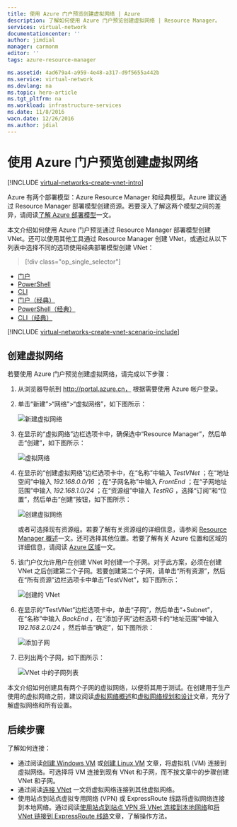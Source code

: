 ```yaml
---
title: 使用 Azure 门户预览创建虚拟网络 | Azure
description: 了解如何使用 Azure 门户预览创建虚拟网络 | Resource Manager。
services: virtual-network
documentationcenter: ''
author: jimdial
manager: carmonm
editor: ''
tags: azure-resource-manager

ms.assetid: 4ad679a4-a959-4e48-a317-d9f5655a442b
ms.service: virtual-network
ms.devlang: na
ms.topic: hero-article
ms.tgt_pltfrm: na
ms.workload: infrastructure-services
ms.date: 11/8/2016
wacn.date: 12/26/2016
ms.author: jdial
---
```


# 使用 Azure 门户预览创建虚拟网络

[!INCLUDE [virtual-networks-create-vnet-intro](../../includes/virtual-networks-create-vnet-intro-include.md)]

Azure 有两个部署模型：Azure Resource Manager 和经典模型。Azure 建议通过 Resource Manager 部署模型创建资源。若要深入了解这两个模型之间的差异，请阅读[了解 Azure 部署模型](../azure-resource-manager/resource-manager-deployment-model.md)一文。

本文介绍如何使用 Azure 门户预览通过 Resource Manager 部署模型创建 VNet。还可以使用其他工具通过 Resource Manager 创建 VNet，或通过从以下列表中选择不同的选项使用经典部署模型创建 VNet：
> [!div class="op_single_selector"]
- [门户](./virtual-networks-create-vnet-arm-pportal.md)
- [PowerShell](./virtual-networks-create-vnet-arm-ps.md)
- [CLI](./virtual-networks-create-vnet-arm-cli.md)
- [门户（经典）](./virtual-networks-create-vnet-classic-pportal.md)
- [PowerShell（经典）](./virtual-networks-create-vnet-classic-netcfg-ps.md)
- [CLI（经典）](./virtual-networks-create-vnet-classic-cli.md)

[!INCLUDE [virtual-networks-create-vnet-scenario-include](../../includes/virtual-networks-create-vnet-scenario-include.md)]

## 创建虚拟网络

若要使用 Azure 门户预览创建虚拟网络，请完成以下步骤：

1. 从浏览器导航到 http://portal.azure.cn， 根据需要使用 Azure 帐户登录。
2. 单击“新建”>“网络”>“虚拟网络”，如下图所示：

    ![新建虚拟网络](./media/virtual-network-create-vnet-arm-pportal/1.png)  

3. 在显示的“虚拟网络”边栏选项卡中，确保选中“Resource Manager”，然后单击“创建”，如下图所示：

    ![虚拟网络](./media/virtual-network-create-vnet-arm-pportal/2.png)  

4. 在显示的“创建虚拟网络”边栏选项卡中，在“名称”中输入 *TestVNet* ；在“地址空间”中输入 *192.168.0.0/16* ；在“子网名称”中输入 *FrontEnd* ；在“子网地址范围”中输入 *192.168.1.0/24* ；在“资源组”中输入 *TestRG* ，选择“订阅”和“位置”，然后单击“创建”按钮，如下图所示：

    ![创建虚拟网络](./media/virtual-network-create-vnet-arm-pportal/3.png)  

    或者可选择现有资源组。若要了解有关资源组的详细信息，请参阅 [Resource Manager 概述](../azure-resource-manager/resource-group-overview.md#resource-groups)一文。还可选择其他位置。若要了解有关 Azure 位置和区域的详细信息，请阅读 [Azure 区域](https://azure.microsoft.com/regions)一文。

5. 该门户仅允许用户在创建 VNet 时创建一个子网。对于此方案，必须在创建 VNet 之后创建第二个子网。若要创建第二个子网，请单击“所有资源”，然后在“所有资源”边栏选项卡中单击“TestVNet”，如下图所示：

    ![创建的 VNet](./media/virtual-network-create-vnet-arm-pportal/4.png)  

6. 在显示的“TestVNet”边栏选项卡中，单击“子网”，然后单击“+Subnet”，在“名称”中输入 *BackEnd* ，在“添加子网”边栏选项卡的“地址范围”中输入 *192.168.2.0/24* ，然后单击“确定”，如下图所示：

    ![添加子网](./media/virtual-network-create-vnet-arm-pportal/5.png)  

7. 已列出两个子网，如下图所示：

    ![VNet 中的子网列表](./media/virtual-network-create-vnet-arm-pportal/6.png)  

本文介绍如何创建具有两个子网的虚拟网络，以便将其用于测试。在创建用于生产使用的虚拟网络之前，建议阅读[虚拟网络概述](./virtual-networks-overview.md)和[虚拟网络规划和设计](./virtual-network-vnet-plan-design-arm.md)文章，充分了解虚拟网络和所有设置。

## 后续步骤

了解如何连接：

- 通过阅读[创建 Windows VM](../virtual-machines/virtual-machines-windows-hero-tutorial.md) 或[创建 Linux VM](../virtual-machines/virtual-machines-linux-quick-create-portal.md) 文章，将虚拟机 (VM) 连接到虚拟网络。可选择将 VM 连接到现有 VNet 和子网，而不按文章中的步骤创建 VNet 和子网。
- 通过阅读[连接 VNet](../vpn-gateway/vpn-gateway-howto-vnet-vnet-resource-manager-portal.md) 一文将虚拟网络连接到其他虚拟网络。
- 使用站点到站点虚拟专用网络 (VPN) 或 ExpressRoute 线路将虚拟网络连接到本地网络。通过阅读[使用站点到站点 VPN 将 VNet 连接到本地网络](../vpn-gateway/vpn-gateway-howto-multi-site-to-site-resource-manager-portal.md)和[将 VNet 链接到 ExpressRoute 线路](../expressroute/expressroute-howto-linkvnet-portal-resource-manager.md)文章，了解操作方法。

<!---HONumber=Mooncake_1219_2016-->